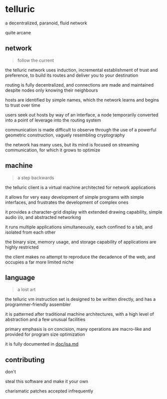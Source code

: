 # telluric
a decentralized, paranoid, fluid network

quite arcane

## network
> follow the current

the telluric network uses induction, incremental establishment of trust and preference, to build its routes and deliver you to your destination

routing is fully decentralized, and connections are made and maintained despite nodes only knowing their neighbours

hosts are identified by simple names, which the network learns and begins to trust over time

users seek out hosts by way of an interface, a node temporarily converted into a point of leverage into the routing system

communication is made difficult to observe through the use of a powerful geometric construction, vaguely resembling cryptography

the network has many uses, but its mind is focused on streaming communication, for which it grows to optimize

## machine
> a step backwards

the telluric client is a virtual machine architected for network applications

it allows for very easy development of simple programs with simple interfaces, and frustrates the development of complex ones

it provides a character-grid display with extended drawing capability, simple audio i/o, and abstracted networking

it runs multiple applications simultaneously, each confined to a tab, and isolated from each other

the binary size, memory usage, and storage capability of applications are highly restricted

the client makes no attempt to reproduce the decadence of the web, and occupies a far more limited niche

## language
> a lost art

the telluric vm instruction set is designed to be written directly, and has a programmer-friendly assembler

it is patterned after traditional machine architectures, with a high level of abstraction and a few unusual facilities

primary emphasis is on concision, many operations are macro-like and provided for program size optimization

it is fully documented in [doc/isa.md](doc/isa)

## contributing
don't

steal this software and make it your own

charismatic patches accepted infrequently
